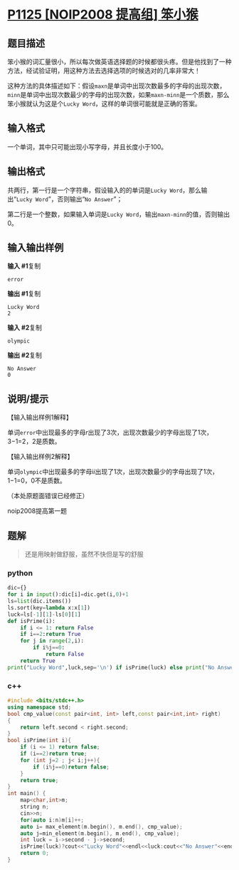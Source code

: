 # [P1125 [NOIP2008 提高组] 笨小猴](https://www.luogu.com.cn/problem/P1125)

## 题目描述

笨小猴的词汇量很小，所以每次做英语选择题的时候都很头疼。但是他找到了一种方法，经试验证明，用这种方法去选择选项的时候选对的几率非常大！

这种方法的具体描述如下：假设`maxn`是单词中出现次数最多的字母的出现次数，`minn`是单词中出现次数最少的字母的出现次数，如果`maxn-minn`是一个质数，那么笨小猴就认为这是个`Lucky Word`，这样的单词很可能就是正确的答案。

## 输入格式

一个单词，其中只可能出现小写字母，并且长度小于100。

## 输出格式

共两行，第一行是一个字符串，假设输入的的单词是`Lucky Word`，那么输出“`Lucky Word`”，否则输出“`No Answer`”；

第二行是一个整数，如果输入单词是`Lucky Word`，输出`maxn-minn`的值，否则输出0。

## 输入输出样例

**输入 #1**复制

```
error
```

**输出 #1**复制

```
Lucky Word
2
```

**输入 #2**复制

```
olympic
```

**输出 #2**复制

```
No Answer
0
```

## 说明/提示

【输入输出样例1解释】

单词`error`中出现最多的字母*r*出现了3次，出现次数最少的字母出现了1次，3−1=2，2是质数。

【输入输出样例2解释】

单词`olympic`中出现最多的字母i*i*出现了1次，出现次数最少的字母出现了1次，1−1=0，0不是质数。

（本处原题面错误已经修正）

noip2008提高第一题

## 题解

> 还是用映射做舒服，虽然不快但是写的舒服

### python

```python
dic={}
for i in input():dic[i]=dic.get(i,0)+1
ls=list(dic.items())
ls.sort(key=lambda x:x[1])
luck=ls[-1][1]-ls[0][1]
def isPrime(i):
    if i <= 1: return False
    if i==2:return True
    for j in range(2,i):
        if i%j==0:
            return False
    return True
print("Lucky Word",luck,sep='\n') if isPrime(luck) else print("No Answer","0",sep='\n')
```

### c++

```cpp
#include <bits/stdc++.h>
using namespace std;
bool cmp_value(const pair<int, int> left,const pair<int,int> right)
{
    return left.second < right.second;
}
bool isPrime(int i){
    if (i <= 1) return false;
    if (i==2)return true;
    for (int j=2 ; j< i;j++){
        if (i%j==0)return false;
    }
    return true;
}
int main() {
    map<char,int>m;
    string n;
    cin>>n;
    for(auto i:n)m[i]++;
    auto i= max_element(m.begin(), m.end(), cmp_value);
    auto j=min_element(m.begin(), m.end(), cmp_value);
    int luck = i->second - j->second;
    isPrime(luck)?cout<<"Lucky Word"<<endl<<luck:cout<<"No Answer"<<endl<<'0';
    return 0;
}
```

